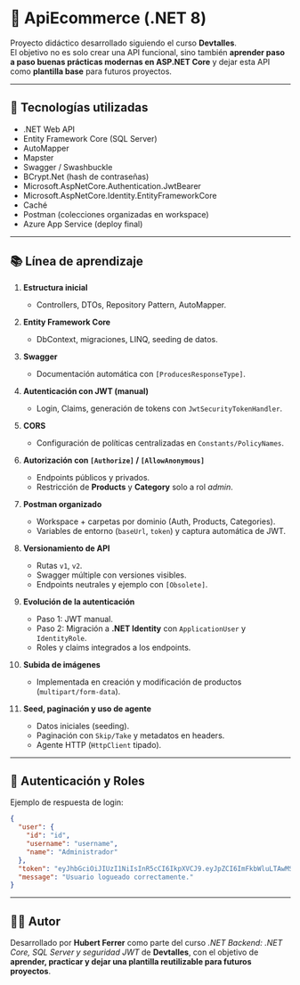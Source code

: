# 🛒 ApiEcommerce (.NET 8)

Proyecto didáctico desarrollado siguiendo el curso **Devtalles**.  
El objetivo no es solo crear una API funcional, sino también **aprender paso a paso buenas prácticas modernas en ASP.NET Core** y dejar esta API como **plantilla base** para futuros proyectos.

---

## 🚀 Tecnologías utilizadas
- .NET Web API  
- Entity Framework Core (SQL Server)  
- AutoMapper
- Mapster
- Swagger / Swashbuckle  
- BCrypt.Net (hash de contraseñas)  
- Microsoft.AspNetCore.Authentication.JwtBearer  
- Microsoft.AspNetCore.Identity.EntityFrameworkCore  
- Caché  
- Postman (colecciones organizadas en workspace)  
- Azure App Service (deploy final)

---

## 📚 Línea de aprendizaje

1. **Estructura inicial**  
   - Controllers, DTOs, Repository Pattern, AutoMapper.

2. **Entity Framework Core**  
   - DbContext, migraciones, LINQ, seeding de datos.

3. **Swagger**  
   - Documentación automática con `[ProducesResponseType]`.

4. **Autenticación con JWT (manual)**  
   - Login, Claims, generación de tokens con `JwtSecurityTokenHandler`.

5. **CORS**  
   - Configuración de políticas centralizadas en `Constants/PolicyNames`.

6. **Autorización con `[Authorize]` / `[AllowAnonymous]`**  
   - Endpoints públicos y privados.  
   - Restricción de **Products** y **Category** solo a rol *admin*.

7. **Postman organizado**  
   - Workspace + carpetas por dominio (Auth, Products, Categories).  
   - Variables de entorno (`baseUrl`, `token`) y captura automática de JWT.


8. **Versionamiento de API**  
   - Rutas `v1`, `v2`.  
   - Swagger múltiple con versiones visibles.  
   - Endpoints neutrales y ejemplo con `[Obsolete]`.

9. **Evolución de la autenticación**  
    - Paso 1: JWT manual.  
    - Paso 2: Migración a **.NET Identity** con `ApplicationUser` y `IdentityRole`.  
    - Roles y claims integrados a los endpoints.

10. **Subida de imágenes**  
    - Implementada en creación y modificación de productos (`multipart/form-data`).  

11. **Seed, paginación y uso de agente**  
    - Datos iniciales (seeding).  
    - Paginación con `Skip/Take` y metadatos en headers.  
    - Agente HTTP (`HttpClient` tipado).


---

## 🔑 Autenticación y Roles

Ejemplo de respuesta de login:

```json
{
  "user": {
    "id": "id",
    "username": "username",
    "name": "Administrador"
  },
  "token": "eyJhbGciOiJIUzI1NiIsInR5cCI6IkpXVCJ9.eyJpZCI6ImFkbWluLTAwMSIsInVzZXJuYW1lIjoiYWRtaW5AYWRtaW4uY29tIiwicm9sZSI6IkFkbWluIiwibmJmIjoxNzU3Nzc0OTc0LCJleHAiOjE3NTc3ODIxNzQsImlhdCI6MTc1Nzc3NDk3NH0.TmXS1fetnuYk936QK369hUDfDmcCtfuPH8lneCy3D8c",
  "message": "Usuario logueado correctamente."
}
```

---


## 👨‍💻 Autor
Desarrollado por **Hubert Ferrer** como parte del curso *.NET Backend: .NET Core, SQL Server y seguridad JWT* de **Devtalles**, con el objetivo de **aprender, practicar y dejar una plantilla reutilizable para futuros proyectos**.
